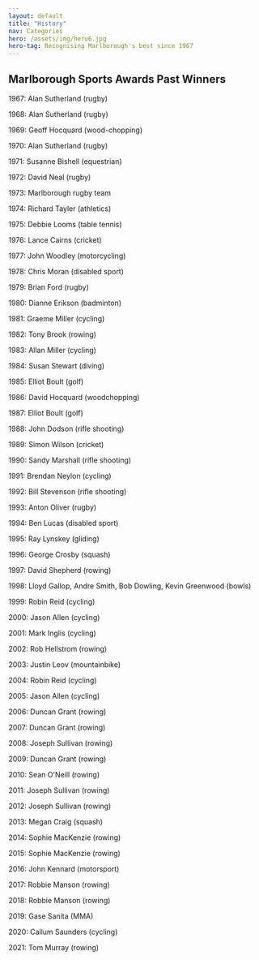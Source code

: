 ```yaml
---
layout: default
title: "History"
nav: Categories
hero: /assets/img/hero6.jpg
hero-tag: Recognising Marlborough's best since 1967
---
```


## Marlborough Sports Awards Past Winners

1967: Alan Sutherland (rugby)

1968: Alan Sutherland (rugby)

1969: Geoff Hocquard (wood-chopping)

1970: Alan Sutherland (rugby)

1971: Susanne Bishell (equestrian)

1972: David Neal (rugby)

1973: Marlborough rugby team

1974: Richard Tayler (athletics)

1975: Debbie Looms (table tennis)

1976: Lance Cairns (cricket)

1977: John Woodley (motorcycling)

1978: Chris Moran (disabled sport)

1979: Brian Ford (rugby)

1980: Dianne Erikson (badminton)

1981: Graeme Miller (cycling)

1982: Tony Brook (rowing)

1983: Allan Miller (cycling)

1984: Susan Stewart (diving)

1985: Elliot Boult (golf)

1986: David Hocquard (woodchopping)

1987: Elliot Boult (golf)

1988: John Dodson (rifle shooting)

1989: Simon Wilson (cricket)

1990: Sandy Marshall (rifle shooting)

1991: Brendan Neylon (cycling)

1992: Bill Stevenson (rifle shooting)

1993: Anton Oliver (rugby)

1994: Ben Lucas (disabled sport)

1995: Ray Lynskey (gliding)

1996: George Crosby (squash)

1997: David Shepherd (rowing)

1998: Lloyd Gallop, Andre Smith, Bob Dowling, Kevin Greenwood (bowls)

1999: Robin Reid (cycling)

2000: Jason Allen (cycling)

2001: Mark Inglis (cycling)

2002: Rob Hellstrom (rowing)

2003: Justin Leov (mountainbike)

2004: Robin Reid (cycling)

2005: Jason Allen (cycling)

2006: Duncan Grant (rowing)

2007: Duncan Grant (rowing)

2008: Joseph Sullivan (rowing)

2009: Duncan Grant (rowing)

2010: Sean O'Neill (rowing)

2011: Joseph Sullivan (rowing)

2012: Joseph Sullivan (rowing)

2013: Megan Craig (squash)

2014: Sophie MacKenzie (rowing)

2015: Sophie MacKenzie (rowing)

2016: John Kennard (motorsport)

2017: Robbie Manson (rowing)

2018: Robbie Manson (rowing)

2019: Gase Sanita (MMA)

2020: Callum Saunders (cycling)

2021: Tom Murray (rowing)
